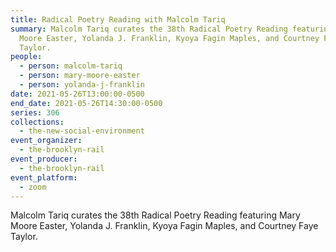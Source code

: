 ```yaml
---
title: Radical Poetry Reading with Malcolm Tariq
summary: Malcolm Tariq curates the 38th Radical Poetry Reading featuring Mary
  Moore Easter, Yolanda J. Franklin, Kyoya Fagin Maples, and Courtney Faye
  Taylor.
people:
  - person: malcolm-tariq
  - person: mary-moore-easter
  - person: yolanda-j-franklin
date: 2021-05-26T13:00:00-0500
end_date: 2021-05-26T14:30:00-0500
series: 306
collections:
  - the-new-social-environment
event_organizer:
  - the-brooklyn-rail
event_producer:
  - the-brooklyn-rail
event_platform:
  - zoom
---
```

Malcolm Tariq curates the 38th Radical Poetry Reading featuring Mary Moore Easter, Yolanda J. Franklin, Kyoya Fagin Maples, and Courtney Faye Taylor.